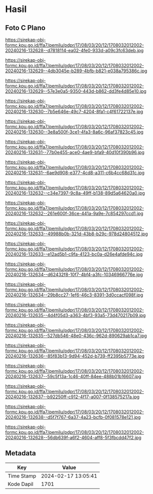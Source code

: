 # Hasil

## Foto C Plano

https://sirekap-obj-formc.kpu.go.id/ffa7/pemilu/pdpr/17/08/03/20/12/1708032012002-20240216-132628--d7818114-ea02-4fe0-933d-a09c3fc63deb.jpg

https://sirekap-obj-formc.kpu.go.id/ffa7/pemilu/pdpr/17/08/03/20/12/1708032012002-20240216-132629--4db3045e-b289-4bfb-b821-e038a795386c.jpg

https://sirekap-obj-formc.kpu.go.id/ffa7/pemilu/pdpr/17/08/03/20/12/1708032012002-20240216-132629--57e3e0a5-9350-443d-b862-dd3fe4d85e10.jpg

https://sirekap-obj-formc.kpu.go.id/ffa7/pemilu/pdpr/17/08/03/20/12/1708032012002-20240216-132630--7b5e646e-49c7-4204-8fa1-c4f61722137e.jpg

https://sirekap-obj-formc.kpu.go.id/ffa7/pemilu/pdpr/17/08/03/20/12/1708032012002-20240216-132630--3e8a500f-3ce1-4fa3-8a6c-96af37823c45.jpg

https://sirekap-obj-formc.kpu.go.id/ffa7/pemilu/pdpr/17/08/03/20/12/1708032012002-20240216-132631--77b0e455-ace0-4ae9-bfa9-40d10f390b96.jpg

https://sirekap-obj-formc.kpu.go.id/ffa7/pemilu/pdpr/17/08/03/20/12/1708032012002-20240216-132631--6ae9d908-e377-4cd8-a311-c6b4cc68d31c.jpg

https://sirekap-obj-formc.kpu.go.id/ffa7/pemilu/pdpr/17/08/03/20/12/1708032012002-20240216-132632--c34e7397-9c8a-49ff-b138-89d5a64620a0.jpg

https://sirekap-obj-formc.kpu.go.id/ffa7/pemilu/pdpr/17/08/03/20/12/1708032012002-20240216-132632--261e600f-36ce-441a-9a9e-7c854297ccd1.jpg

https://sirekap-obj-formc.kpu.go.id/ffa7/pemilu/pdpr/17/08/03/20/12/1708032012002-20240216-132633--49988b0b-321d-43b8-b29c-978d24804512.jpg

https://sirekap-obj-formc.kpu.go.id/ffa7/pemilu/pdpr/17/08/03/20/12/1708032012002-20240216-132633--e12ad5b1-c9fa-4123-bc0a-d26e4afde94c.jpg

https://sirekap-obj-formc.kpu.go.id/ffa7/pemilu/pdpr/17/08/03/20/12/1708032012002-20240216-132634--d62432f8-10f7-4bf4-a3fc-10346966776e.jpg

https://sirekap-obj-formc.kpu.go.id/ffa7/pemilu/pdpr/17/08/03/20/12/1708032012002-20240216-132634--29b8cc27-1ef6-46c3-8391-3d0ccacf098f.jpg

https://sirekap-obj-formc.kpu.go.id/ffa7/pemilu/pdpr/17/08/03/20/12/1708032012002-20240216-132635--4d4f05d3-a363-4bf3-93a5-73d470217b09.jpg

https://sirekap-obj-formc.kpu.go.id/ffa7/pemilu/pdpr/17/08/03/20/12/1708032012002-20240216-132635--527db546-48e0-436c-962d-890629ab1ca7.jpg

https://sirekap-obj-formc.kpu.go.id/ffa7/pemilu/pdpr/17/08/03/20/12/1708032012002-20240216-132636--85f83b13-9d94-452d-b739-ff2395b5773e.jpg

https://sirekap-obj-formc.kpu.go.id/ffa7/pemilu/pdpr/17/08/03/20/12/1708032012002-20240216-132637--59c5f13a-1c46-40ff-84ee-488b01b16607.jpg

https://sirekap-obj-formc.kpu.go.id/ffa7/pemilu/pdpr/17/08/03/20/12/1708032012002-20240216-132637--b92250ff-c912-4f17-a007-0f138575217a.jpg

https://sirekap-obj-formc.kpu.go.id/ffa7/pemilu/pdpr/17/08/03/20/12/1708032012002-20240216-132638--d5f7f767-6a37-4a23-bcfb-0f081578e121.jpg

https://sirekap-obj-formc.kpu.go.id/ffa7/pemilu/pdpr/17/08/03/20/12/1708032012002-20240216-132628--56db639f-a6f2-4604-aff8-5f3fbcdd47f2.jpg


## Metadata

| Key        | Value               |
| ---------- | ------------------- |
| Time Stamp | 2024-02-17 13:05:41 |
| Kode Dapil | 1701                |



